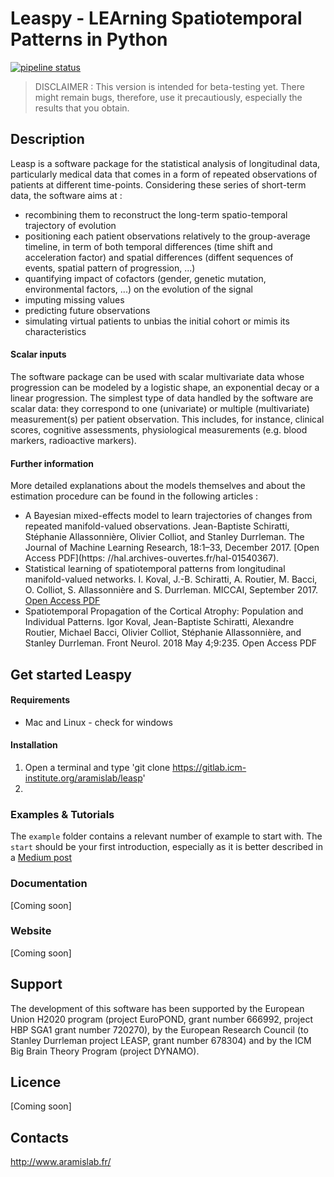 # Leaspy - LEArning Spatiotemporal Patterns in Python


[![pipeline status](https://gitlab.com/icm-institute/aramislab/leaspy/badges/master/pipeline.svg)](https://gitlab.com/icm-institute/aramislab/leaspy/commits/master)


>  DISCLAIMER : This version is intended for beta-testing yet. There might remain bugs, therefore, use it precautiously, especially the results that you obtain.


## Description
Leasp is a software package for the statistical analysis of longitudinal data, particularly medical data that comes in a form of repeated observations of patients at different time-points. 
Considering these series of short-term data, the software aims at : 
- recombining them to reconstruct the long-term spatio-temporal trajectory of evolution
- positioning each patient observations relatively to the group-average timeline, in term of both temporal differences (time shift and acceleration factor) and spatial differences (diffent sequences of events, spatial pattern of progression, ...)
- quantifying impact of cofactors (gender, genetic mutation, environmental factors, ...) on the evolution of the signal
- imputing missing values
- predicting future observations
- simulating virtual patients to unbias the initial cohort or mimis its characteristics


#### Scalar inputs

The software package can be used with scalar multivariate data whose progression can be modeled by a logistic shape, an exponential decay or a linear progression.
The simplest type of data handled by the software are scalar data: they correspond to one (univariate) or multiple (multivariate) measurement(s) per patient observation.
This includes, for instance, clinical scores, cognitive assessments, physiological measurements (e.g. blood markers, radioactive markers).


#### Further information

More detailed explanations about the models themselves and  about the estimation procedure can be found in the following articles : 

- A Bayesian mixed-effects model to learn trajectories of changes from repeated manifold-valued observations. Jean-Baptiste Schiratti, Stéphanie Allassonnière, Olivier Colliot, and Stanley Durrleman.  The Journal of Machine Learning Research, 18:1–33, December 2017. [Open Access PDF](https: //hal.archives-ouvertes.fr/hal-01540367).
- Statistical learning of spatiotemporal patterns from longitudinal manifold-valued networks. I. Koval, J.-B. Schiratti, A. Routier, M. Bacci, O. Colliot, S. Allassonnière and S. Durrleman. MICCAI, September 2017. [Open Access PDF](https://arxiv.org/pdf/1709.08491.pdf)
- Spatiotemporal Propagation of the Cortical Atrophy: Population and Individual Patterns. Igor Koval, Jean-Baptiste Schiratti, Alexandre Routier, Michael Bacci, Olivier Colliot, Stéphanie Allassonnière, and Stanley Durrleman. Front Neurol. 2018 May 4;9:235. Open Access PDF


## Get started Leaspy
#### Requirements
- Mac and Linux - check for windows


#### Installation
1. Open a terminal and type 'git clone https://gitlab.icm-institute.org/aramislab/leasp'
2.

### Examples & Tutorials
The `example` folder contains a relevant number of example to start with. The `start` should be your first introduction, especially as it is better described in a [Medium post](https://medium.com/@igoroa/analysis-of-longitudinal-data-made-easy-with-leaspy-f8d529fcb5f8)

### Documentation
[Coming soon]

### Website
[Coming soon]



## Support

The development of this software has been supported by the European Union H2020 program (project EuroPOND, grant number 666992, project HBP SGA1 grant number 720270), by the European Research Council (to Stanley Durrleman project LEASP, grant number 678304) and by the ICM Big Brain Theory Program (project DYNAMO).

## Licence

[Coming soon]

## Contacts
http://www.aramislab.fr/
